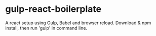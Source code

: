 # gulp-react-boilerplate
A react setup using Gulp, Babel and browser reload.
Download & npm install, then run 'gulp' in command line.

